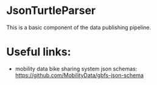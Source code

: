 # JsonTurtleParser

This is a basic component of the data publishing pipeline.

# Useful links:
- mobility data bike sharing system json schemas: https://github.com/MobilityData/gbfs-json-schema



